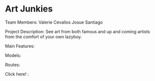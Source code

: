 # Art Junkies

Team Members:
              Valerie Cevallos
              Josue Santiago

Project Description: See art from both famous and up and coming artists from the comfort of your own lazyboy.

Main Features: 

Models:

Routes:

Click here! :

